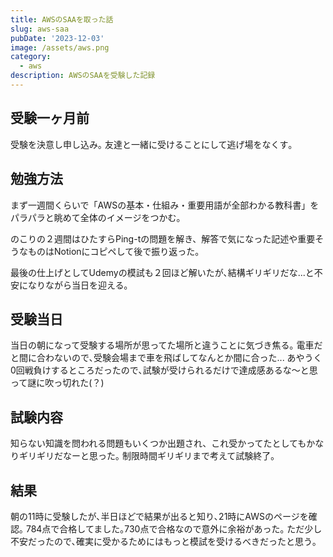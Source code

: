 ```yaml
---
title: AWSのSAAを取った話
slug: aws-saa
pubDate: '2023-12-03'
image: /assets/aws.png
category:
  - aws
description: AWSのSAAを受験した記録
---
```

## 受験一ヶ月前
受験を決意し申し込み｡
友達と一緒に受けることにして逃げ場をなくす｡

## 勉強方法
まず一週間くらいで「AWSの基本・仕組み・重要用語が全部わかる教科書」をパラパラと眺めて全体のイメージをつかむ。

のこりの２週間はひたすらPing-tの問題を解き、解答で気になった記述や重要そうなものはNotionにコピペして後で振り返った。

最後の仕上げとしてUdemyの模試も２回ほど解いたが､結構ギリギリだな...と不安になりながら当日を迎える｡

## 受験当日
当日の朝になって受験する場所が思ってた場所と違うことに気づき焦る｡
電車だと間に合わないので､受験会場まで車を飛ばしてなんとか間に合った...
あやうく0回戦負けするところだったので､試験が受けられるだけで達成感あるな〜と思って謎に吹っ切れた(？)

## 試験内容
知らない知識を問われる問題もいくつか出題され、これ受かってたとしてもかなりギリギリだなーと思った｡
制限時間ギリギリまで考えて試験終了｡

## 結果
朝の11時に受験したが､半日ほどで結果が出ると知り､21時にAWSのページを確認｡
784点で合格してました｡730点で合格なので意外に余裕があった｡
ただ少し不安だったので､確実に受かるためにはもっと模試を受けるべきだったと思う｡
